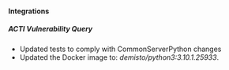 
#### Integrations
##### ACTI Vulnerability Query
- Updated tests to comply with CommonServerPython changes
- Updated the Docker image to: *demisto/python3:3.10.1.25933*.
